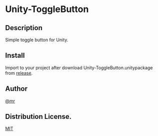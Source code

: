 
# Unity-ToggleButton

## Description
Simple toggle button for Unity.

## Install
Import to your project after download Unity-ToggleButton.unitypackage from [release](https://github.com/MasujimaRyohei/Unity-ToggleButton/releases).

## Author
[@mr](https://www.twitter.com/MasujimaRyohei/)

## Distribution License.
[MIT](https://github.com/MasujimaRyohei/Unity-ToggleButton/blob/master/LICENSE)

